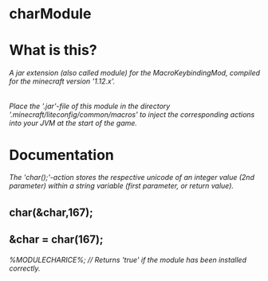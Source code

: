 # charModule

# What is this?
###### A jar extension (also called module) for the MacroKeybindingMod, compiled for the minecraft version '1.12.x'.

###### Place the '.jar'-file of this module in the directory '.minecraft/liteconfig/common/macros' to inject the corresponding actions into your JVM at the start of the game.

# __Documentation__
###### The 'char();'-action stores the respective unicode of an integer value (2nd parameter) within a string variable (first parameter, or return value).

## char(&char,167);
## &char = char(167);

###### %MODULECHARICE%;  // Returns 'true' if the module has been installed correctly.




